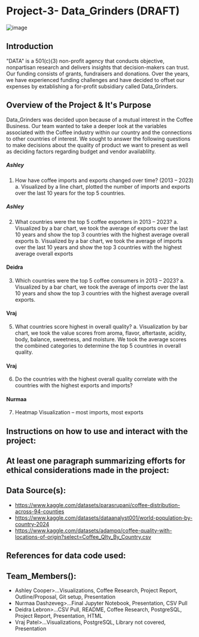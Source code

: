# Project-3- Data_Grinders (DRAFT)

![image](https://github.com/user-attachments/assets/6967eefc-5254-4766-bba0-8a8b992fb5d4)

## Introduction
"DATA" is a 501(c)(3) non-profit agency that conducts objective, nonpartisan research and delivers insights that decision-makers can trust. Our funding consists of grants, fundraisers and donations. Over the years, we have experienced funding challenges and have decided to offset our expenses by extablishing a for-profit subsidiary called Data_Grinders.

## Overview of the Project & It's Purpose
Data_Grinders was decided upon because of a mutual interest in the Coffee Business. Our team wanted to take a deeper look at the variables associated with the Coffee industry within our country and the connections to other countries of interest. We sought to answer the following questions to make decisions about the quality of product we want to present as well as deciding factors regarding budget and vendor availablilty.

##### Ashley
1. How have coffee imports and exports changed over time? (2013 – 2023)
a. Visualized by a line chart, plotted the number of imports and exports over the last 10 years for the top 5 countries.

##### Ashley
2. What countries were the top 5 coffee exporters in 2013 – 2023?
a. Visualized by a bar chart, we took the average of exports over the last 10 years and show the top 3 countries with the highest average overall exports
b. Visualized by a bar chart, we took the average of imports over the last 10 years and show the top 3 countries with the highest average overall exports

#### Deidra
3. Which countries were the top 5 coffee consumers in 2013 – 2023?
a. Visualized by a bar chart, we took the average of imports over the last 10 years and show the top 3 countries with the highest average overall exports.

#### Vraj
5. What countries score highest in overall quality?
a. Visualization by bar chart, we took the value scores from aroma, flavor, aftertaste, acidity, body, balance, sweetness, and moisture. We took the average scores the combined categories to determine the top 5 countries in overall quality.

#### Vraj
6. Do the countries with the highest overall quality correlate with the countries with the highest exports and imports?

#### Nurmaa
7. Heatmap Visualization – most imports, most exports

## Instructions on how to use and interact with the project:

## At least one paragraph summarizing efforts for ethical considerations made in the project:

## Data Source(s):
- https://www.kaggle.com/datasets/parasrupani/coffee-distribution-across-94-counties
- https://www.kaggle.com/datasets/dataanalyst001/world-population-by-country-2024
- https://www.kaggle.com/datasets/adampq/coffee-quality-with-locations-of-origin?select=Coffee_Qlty_By_Country.csv

## References for data code used:
## Team_Members():
- Ashley Cooper>...Visualizations, Coffee Research, Project Report, Outline/Proposal, Git setup, Presentation
- Nurmaa Dashzeveg>...Final Jupyter Notebook, Presentation, CSV Pull
- Deidra Lebron>...CSV Pull, README, Coffee Research, PostgreSQL, Project Report, Presentation, HTML
- Vraj Patel>...Visualizations, PostgreSQL, Library not covered, Presentation

